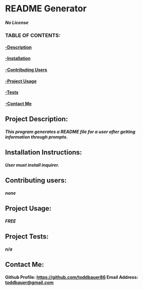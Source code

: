 # README Generator

  ##### No License
  ### TABLE OF CONTENTS:
  #### [-Description](#project-description)
  #### [-Installation](#installation-instructions)
  #### [-Contributing Users](#contributing-users)
  #### [-Project Usage](#project-usage)
  #### [-Tests](#project-tests)
  #### [-Contact Me](#contact-me)
  

  ## Project Description:
  ##### This program generates a README file for a user after getting information through prompts. 

  ## Installation Instructions:
  ##### User must install inquirer.

  ## Contributing users:
  ##### none

  ## Project Usage:
  ##### FREE

  ## Project Tests:
  ##### n/a

  ## Contact Me:
  #### Github Profile: https://github.com/toddbauer86 Email Address: toddbauer@gmail.com
  